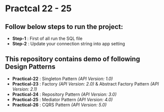 # Practcal 22 - 25 


## Follow below steps to run the project:
- **Step-1** : First of all run the SQL file
- **Step-2** : Update your connection string into app setting



## This repository contains demo of following Design Patterns
- **Practical-22** : Singleton Pattern _(API Version: 1.0)_
- **Practical-23** : Factory _(API Version: 2.0)_ & Abstract Factory Pattern _(API Version: 2.1)_
- **Practical-24** : Repository Pattern _(API Version: 3.0)_
- **Practical-25** : Mediator Pattern _(API Version: 4.0)_
- **Practical-26** : CQRS Pattern _(API Version: 5.0)_